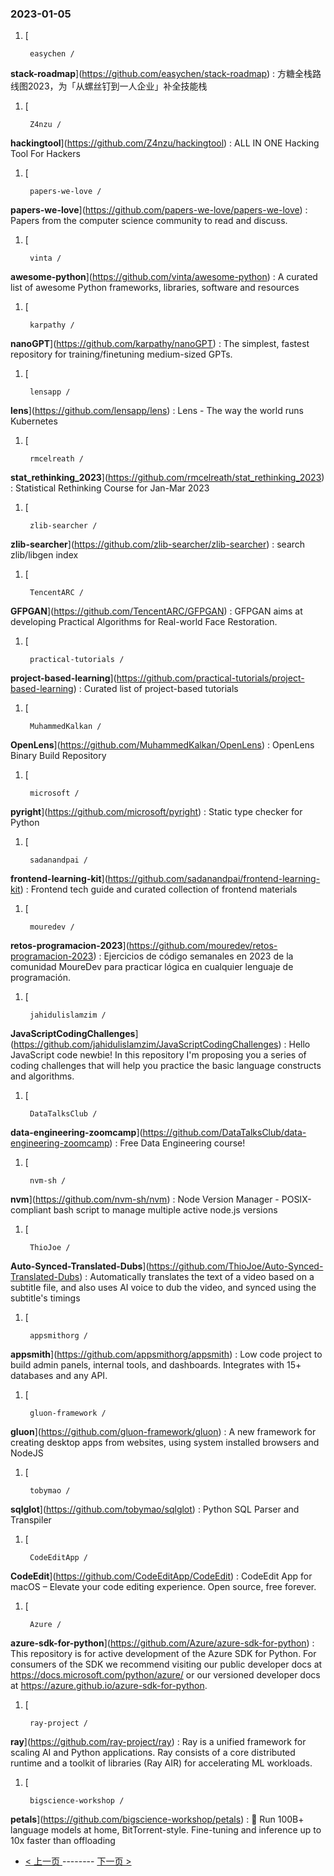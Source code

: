 ### 2023-01-05 
1. [
    

        easychen /
**stack-roadmap**](https://github.com/easychen/stack-roadmap) : 方糖全栈路线图2023，为「从螺丝钉到一人企业」补全技能栈
1. [
    

        Z4nzu /
**hackingtool**](https://github.com/Z4nzu/hackingtool) : ALL IN ONE Hacking Tool For Hackers
1. [
    

        papers-we-love /
**papers-we-love**](https://github.com/papers-we-love/papers-we-love) : Papers from the computer science community to read and discuss.
1. [
    

        vinta /
**awesome-python**](https://github.com/vinta/awesome-python) : A curated list of awesome Python frameworks, libraries, software and resources
1. [
    

        karpathy /
**nanoGPT**](https://github.com/karpathy/nanoGPT) : The simplest, fastest repository for training/finetuning medium-sized GPTs.
1. [
    

        lensapp /
**lens**](https://github.com/lensapp/lens) : Lens - The way the world runs Kubernetes
1. [
    

        rmcelreath /
**stat_rethinking_2023**](https://github.com/rmcelreath/stat_rethinking_2023) : Statistical Rethinking Course for Jan-Mar 2023
1. [
    

        zlib-searcher /
**zlib-searcher**](https://github.com/zlib-searcher/zlib-searcher) : search zlib/libgen index
1. [
    

        TencentARC /
**GFPGAN**](https://github.com/TencentARC/GFPGAN) : GFPGAN aims at developing Practical Algorithms for Real-world Face Restoration.
1. [
    

        practical-tutorials /
**project-based-learning**](https://github.com/practical-tutorials/project-based-learning) : Curated list of project-based tutorials
1. [
    

        MuhammedKalkan /
**OpenLens**](https://github.com/MuhammedKalkan/OpenLens) : OpenLens Binary Build Repository
1. [
    

        microsoft /
**pyright**](https://github.com/microsoft/pyright) : Static type checker for Python
1. [
    

        sadanandpai /
**frontend-learning-kit**](https://github.com/sadanandpai/frontend-learning-kit) : Frontend tech guide and curated collection of frontend materials
1. [
    

        mouredev /
**retos-programacion-2023**](https://github.com/mouredev/retos-programacion-2023) : Ejercicios de código semanales en 2023 de la comunidad MoureDev para practicar lógica en cualquier lenguaje de programación.
1. [
    

        jahidulislamzim /
**JavaScriptCodingChallenges**](https://github.com/jahidulislamzim/JavaScriptCodingChallenges) : Hello JavaScript code newbie! In this repository I'm proposing you a series of coding challenges that will help you practice the basic language constructs and algorithms.
1. [
    

        DataTalksClub /
**data-engineering-zoomcamp**](https://github.com/DataTalksClub/data-engineering-zoomcamp) : Free Data Engineering course!
1. [
    

        nvm-sh /
**nvm**](https://github.com/nvm-sh/nvm) : Node Version Manager - POSIX-compliant bash script to manage multiple active node.js versions
1. [
    

        ThioJoe /
**Auto-Synced-Translated-Dubs**](https://github.com/ThioJoe/Auto-Synced-Translated-Dubs) : Automatically translates the text of a video based on a subtitle file, and also uses AI voice to dub the video, and synced using the subtitle's timings
1. [
    

        appsmithorg /
**appsmith**](https://github.com/appsmithorg/appsmith) : Low code project to build admin panels, internal tools, and dashboards. Integrates with 15+ databases and any API.
1. [
    

        gluon-framework /
**gluon**](https://github.com/gluon-framework/gluon) : A new framework for creating desktop apps from websites, using system installed browsers and NodeJS
1. [
    

        tobymao /
**sqlglot**](https://github.com/tobymao/sqlglot) : Python SQL Parser and Transpiler
1. [
    

        CodeEditApp /
**CodeEdit**](https://github.com/CodeEditApp/CodeEdit) : CodeEdit App for macOS – Elevate your code editing experience. Open source, free forever.
1. [
    

        Azure /
**azure-sdk-for-python**](https://github.com/Azure/azure-sdk-for-python) : This repository is for active development of the Azure SDK for Python. For consumers of the SDK we recommend visiting our public developer docs at https://docs.microsoft.com/python/azure/ or our versioned developer docs at https://azure.github.io/azure-sdk-for-python.
1. [
    

        ray-project /
**ray**](https://github.com/ray-project/ray) : Ray is a unified framework for scaling AI and Python applications. Ray consists of a core distributed runtime and a toolkit of libraries (Ray AIR) for accelerating ML workloads.
1. [
    

        bigscience-workshop /
**petals**](https://github.com/bigscience-workshop/petals) : 🌸 Run 100B+ language models at home, BitTorrent-style. Fine-tuning and inference up to 10x faster than offloading 

- [ < 上一页 ](https://github.com/able8/github-trending-daily-record/blob/master/2023-01-04.md) -------- [ 下一页 > ](https://github.com/able8/github-trending-daily-record/blob/master/2023-01-06.md)